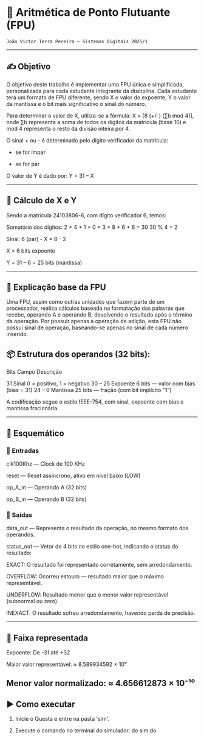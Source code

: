 # 🧠 Aritmética de Ponto Flutuante (FPU)

    João Victor Terra Pereira — Sistemas Digitais 2025/1

---
## ✍️ Objetivo

O objetivo deste trabalho é implementar uma FPU única e simplificada, personalizada para cada estudante integrante da disciplina. Cada estudante terá um formato de FPU diferente, sendo X o valor do expoente, Y o valor da mantissa e o bit mais significativo o sinal do número.

Para determinar o valor de X, utiliza-se a fórmula:
X = [8 (+/-) (∑b mod 4)], onde ∑b representa a soma de todos os dígitos da matrícula (base 10) e mod 4 representa o resto da divisão inteira por 4.

O sinal + ou - é determinado pelo dígito verificador da matrícula:

+ se for ímpar

- se for par

O valor de Y é dado por:
Y = 31 – X

---
## 🟰 Cálculo de X e Y

Sendo a matrícula 24103806-6, com dígito verificador 6, temos:

Somatório dos dígitos: 2 + 4 + 1 + 0 + 3 + 8 + 6 + 6 = 30
  30 % 4 = 2 
  
  Sinal: 6 (par) -
  X = 8 - 2 
  
  X = 6 bits expoente
  
  Y = 31 – 6 = 25 bits (mantissa)

---
## 🧮 Explicação base da FPU

Uma FPU, assim como outras unidades que fazem parte de um processador, realiza cálculos baseada na formatação das palavras que recebe, operando A e operando B, devolvendo o resultado após o término da operação.
Por possuir apenas a operação de adição, esta FPU não possui sinal de operação, baseando-se apenas no sinal de cada número inserido.

## 📦 Estrutura dos operandos (32 bits):

Bits	Campo	Descrição

31	Sinal	0 = positivo, 1 = negativo
30 – 25	Expoente	6 bits — valor com bias (bias = 31)
24 – 0	Mantissa	25 bits — fração (com bit implícito "1")


A codificação segue o estilo IEEE-754, com sinal, expoente com bias e mantissa fracionária.

---
## 🤖 Esquemático

### 🔌 Entradas

clk100Khz — Clock de 100 KHz

reset — Reset assíncrono, ativo em nível baixo (LOW)

op_A_in — Operando A (32 bits)

op_B_in — Operando B (32 bits)


### 🔋 Saídas

data_out — Representa o resultado da operação, no mesmo formato dos operandos.

status_out — Vetor de 4 bits no estilo one-hot, indicando o status do resultado:

EXACT: O resultado foi representado corretamente, sem arredondamento.

OVERFLOW: Ocorreu estouro — resultado maior que o máximo representável.

UNDERFLOW: Resultado menor que o menor valor representável (subnormal ou zero).

INEXACT: O resultado sofreu arredondamento, havendo perda de precisão.

---

## 📏 Faixa representada

Expoente: De -31 até +32

Maior valor representável:
≈ 8.589934592 × 10⁹

Menor valor normalizado:
≈ 4.656612873 × 10⁻¹⁰
---

## ▶️ Como executar
1. Inicie o Questa e entre na pasta 'sim'.

2. Execute o comando no terminal do simulador:
do sim.do
